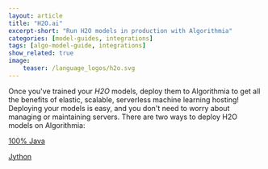```yaml
---
layout: article
title: "H2O.ai"
excerpt-short: "Run H2O models in production with Algorithmia"
categories: [model-guides, integrations]
tags: [algo-model-guide, integrations]
show_related: true
image:
    teaser: /language_logos/h2o.svg
---
```


Once you've trained your *H2O* models, deploy them to Algorithmia to get all the benefits of elastic, scalable, serverless machine learning hosting! Deploying your models is easy, and you don't need to worry about managing or maintaining servers.  There are two ways to deploy H2O models on Algorithmia: 

<a href="https://github.com/algorithmiaio/sample-apps/tree/master/algo-dev-demo/h2o" class="btn btn-default btn-primary"><i class="fa fa-github" aria-hidden="true"></i> 100% Java</a>

<a href="https://blog.algorithmia.com/using-h2o-ai-to-classify-domains-in-production/" class="btn btn-default btn-primary"><i class="fa fa-book" aria-hidden="true"></i> Jython</a>
